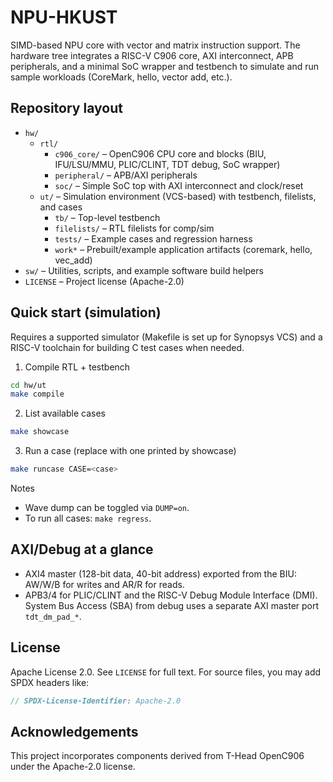 # NPU-HKUST

SIMD-based NPU core with vector and matrix instruction support. The hardware tree integrates a RISC-V C906 core, AXI interconnect, APB peripherals, and a minimal SoC wrapper and testbench to simulate and run sample workloads (CoreMark, hello, vector add, etc.).

## Repository layout

- `hw/`
	- `rtl/`
		- `c906_core/` – OpenC906 CPU core and blocks (BIU, IFU/LSU/MMU, PLIC/CLINT, TDT debug, SoC wrapper)
		- `peripheral/` – APB/AXI peripherals
		- `soc/` – Simple SoC top with AXI interconnect and clock/reset
	- `ut/` – Simulation environment (VCS-based) with testbench, filelists, and cases
		- `tb/` – Top-level testbench
		- `filelists/` – RTL filelists for comp/sim
		- `tests/` – Example cases and regression harness
		- `work*` – Prebuilt/example application artifacts (coremark, hello, vec_add)
- `sw/` – Utilities, scripts, and example software build helpers
- `LICENSE` – Project license (Apache-2.0)

## Quick start (simulation)

Requires a supported simulator (Makefile is set up for Synopsys VCS) and a RISC-V toolchain for building C test cases when needed.

1) Compile RTL + testbench

```bash
cd hw/ut
make compile
```

2) List available cases

```bash
make showcase
```

3) Run a case (replace <case> with one printed by showcase)

```bash
make runcase CASE=<case>
```

Notes
- Wave dump can be toggled via `DUMP=on`.
- To run all cases: `make regress`.

## AXI/Debug at a glance

- AXI4 master (128-bit data, 40-bit address) exported from the BIU: AW/W/B for writes and AR/R for reads.
- APB3/4 for PLIC/CLINT and the RISC-V Debug Module Interface (DMI). System Bus Access (SBA) from debug uses a separate AXI master port `tdt_dm_pad_*`.

## License

Apache License 2.0. See `LICENSE` for full text. For source files, you may add SPDX headers like:

```verilog
// SPDX-License-Identifier: Apache-2.0
```

## Acknowledgements

This project incorporates components derived from T-Head OpenC906 under the Apache-2.0 license.

